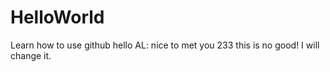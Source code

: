 # HelloWorld
Learn how to use github
hello AL:
  nice to met you
  233
this is no good!
I will change it.
